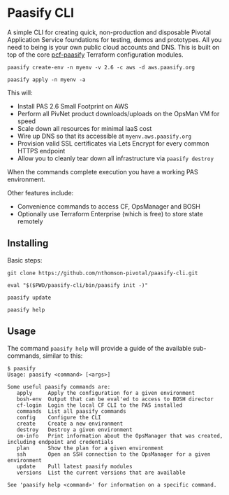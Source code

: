 # Paasify CLI

A simple CLI for creating quick, non-production and disposable Pivotal Application Service foundations for testing, demos and prototypes. All you need to being is your own public cloud accounts and DNS. This is built on top of the core [pcf-paasify](https://github.com/nthomson-pivotal/pcf-paasify) Terraform configuration modules.

```
paasify create-env -n myenv -v 2.6 -c aws -d aws.paasify.org

paasify apply -n myenv -a
```

This will:
- Install PAS 2.6 Small Footprint on AWS
- Perform all PivNet product downloads/uploads on the OpsMan VM for speed
- Scale down all resources for minimal IaaS cost
- Wire up DNS so that its accessible at `myenv.aws.paasify.org`
- Provision valid SSL certificates via Lets Encrypt for every common HTTPS endpoint
- Allow you to cleanly tear down all infrastructure via `paasify destroy`

When the commands complete execution you have a working PAS environment.

Other features include:
- Convenience commands to access CF, OpsManager and BOSH
- Optionally use Terraform Enterprise (which is free) to store state remotely

## Installing

Basic steps:

```
git clone https://github.com/nthomson-pivotal/paasify-cli.git

eval "$($PWD/paasify-cli/bin/paasify init -)"

paasify update

paasify help
```

## Usage

The command `paasify help` will provide a guide of the available sub-commands, similar to this:

```
$ paasify
Usage: paasify <command> [<args>]

Some useful paasify commands are:
   apply     Apply the configuration for a given environment
   bosh-env  Output that can be eval'ed to access to BOSH director
   cf-login  Login the local CF CLI to the PAS installed
   commands  List all paasify commands
   config    Configure the CLI
   create    Create a new environment
   destroy   Destroy a given environment
   om-info   Print information about the OpsManager that was created, including endpoint and credentials
   plan      Show the plan for a given environment
   ssh       Open an SSH connection to the OpsManager for a given environment
   update    Pull latest paasify modules
   versions  List the current versions that are available

See 'paasify help <command>' for information on a specific command.
```